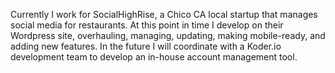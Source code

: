 Currently I work for SocialHighRise, a Chico CA local startup that manages social media for restaurants. At this point in time I develop on their Wordpress site, overhauling, managing, updating, making mobile-ready, and adding new features. In the future I will coordinate with a Koder.io development team to develop an in-house account management tool.
